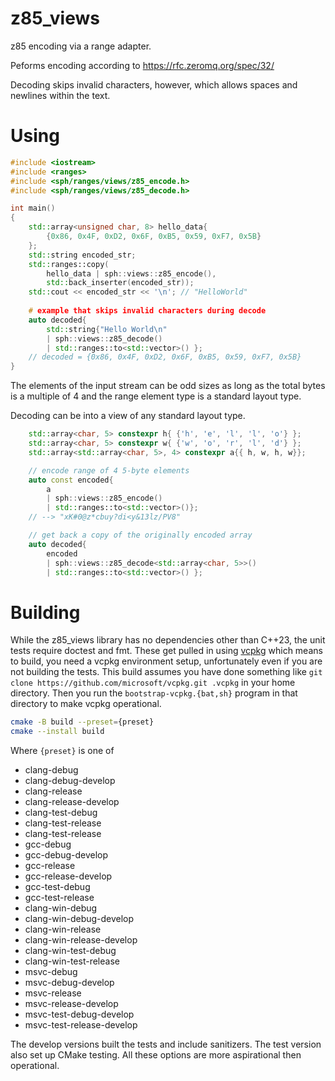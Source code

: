 # z85_views
z85 encoding via a range adapter.

Peforms encoding according to https://rfc.zeromq.org/spec/32/

Decoding skips invalid characters, however, which allows spaces and newlines within the text.

# Using

```cpp
#include <iostream>
#include <ranges>
#include <sph/ranges/views/z85_encode.h>
#include <sph/ranges/views/z85_decode.h>

int main()
{
    std::array<unsigned char, 8> hello_data{ 
        {0x86, 0x4F, 0xD2, 0x6F, 0xB5, 0x59, 0xF7, 0x5B}
    };
    std::string encoded_str;
    std::ranges::copy(
        hello_data | sph::views::z85_encode(),
        std::back_inserter(encoded_str));
    std::cout << encoded_str << '\n'; // "HelloWorld"
    
    # example that skips invalid characters during decode
    auto decoded{ 
        std::string{"Hello World\n"
        | sph::views::z85_decode() 
        | std::ranges::to<std::vector>() };
    // decoded = {0x86, 0x4F, 0xD2, 0x6F, 0xB5, 0x59, 0xF7, 0x5B}
}

```

The elements of the input stream can be odd sizes as long as the total bytes 
is a multiple of 4 and the range element type is a standard layout type.

Decoding can be into a view of any standard layout type.

```cpp
    std::array<char, 5> constexpr h{ {'h', 'e', 'l', 'l', 'o'} };
    std::array<char, 5> constexpr w{ {'w', 'o', 'r', 'l', 'd'} };
    std::array<std::array<char, 5>, 4> constexpr a{{ h, w, h, w}};

    // encode range of 4 5-byte elements
    auto const encoded{ 
        a 
        | sph::views::z85_encode() 
        | std::ranges::to<std::vector>()};
    // --> "xK#0@z*cbuy?di<y&13lz/PV8"

    // get back a copy of the originally encoded array
    auto decoded{ 
        encoded 
        | sph::views::z85_decode<std::array<char, 5>>() 
        | std::ranges::to<std::vector>() };
```

# Building

While the z85_views library has no dependencies other than C++23, the unit tests 
require doctest and fmt. These get pulled in using [vcpkg](https://vcpkg.io/en/)
which means to build, you need a vcpkg environment setup, unfortunately even if 
you are not building the tests. This build assumes you have done something like 
`git clone https://github.com/microsoft/vcpkg.git .vcpkg` in your home directory.
Then you run the `bootstrap-vcpkg.{bat,sh}` program in that directory to make
vcpkg operational.

```sh
cmake -B build --preset={preset}
cmake --install build 
```
Where `{preset}` is one of
 * clang-debug
 * clang-debug-develop
 * clang-release
 * clang-release-develop
 * clang-test-debug
 * clang-test-release
 * clang-test-release
 * gcc-debug
 * gcc-debug-develop
 * gcc-release
 * gcc-release-develop
 * gcc-test-debug
 * gcc-test-release
 * clang-win-debug
 * clang-win-debug-develop
 * clang-win-release
 * clang-win-release-develop
 * clang-win-test-debug
 * clang-win-test-release
 * msvc-debug
 * msvc-debug-develop
 * msvc-release
 * msvc-release-develop
 * msvc-test-debug-develop
 * msvc-test-release-develop

The develop versions built the tests and include sanitizers. The test version 
also set up CMake testing. All these options are more aspirational then 
operational.
